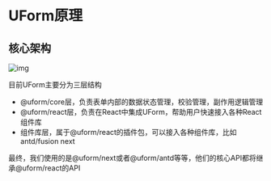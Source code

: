 # UForm原理

## 核心架构

![img](https://cdn.nlark.com/lark/0/2018/png/16211/1545062144497-af611eb2-8d7a-4831-b525-cdee05539235.png)

目前UForm主要分为三层结构

- @uform/core层，负责表单内部的数据状态管理，校验管理，副作用逻辑管理
- @uform/react层，负责在React中集成UForm，帮助用户快速接入各种React组件库
- 组件库层，属于@uform/react的插件包，可以接入各种组件库，比如antd/fusion next

最终，我们使用的是@uform/next或者@uform/antd等等，他们的核心API都将继承@uform/react的API

